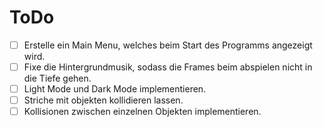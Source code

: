 # ToDo

- [ ] Erstelle ein Main Menu, welches beim Start des Programms angezeigt wird.
- [ ] Fixe die Hintergrundmusik, sodass die Frames beim abspielen nicht in die Tiefe gehen.
- [ ] Light Mode und Dark Mode implementieren.
- [ ] Striche mit objekten kollidieren lassen.
- [ ] Kollisionen zwischen einzelnen Objekten implementieren.